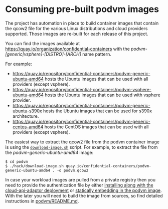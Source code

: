 # Consuming pre-built podvm images

The project has automation in place to build container images that contain the qcow2 file for the various Linux distributions and cloud providers supported. Those images are re-built for each release of this project.

You can find the images available at https://quay.io/organization/confidential-containers with the *podvm-[generic|vsphere]-[DISTRO]-[ARCH]* name pattern.

For example:
- https://quay.io/repository/confidential-containers/podvm-generic-ubuntu-amd64 hosts the Ubuntu images that can be used with all providers (except vsphere).
- https://quay.io/repository/confidential-containers/podvm-vsphere-ubuntu-amd64 hosts the Ubuntu images that can be used with vsphere provider.
- https://quay.io/repository/confidential-containers/podvm-generic-ubuntu-s390x hosts the Ubuntu images that can be used for s390x architecture.
- https://quay.io/repository/confidential-containers/podvm-generic-centos-amd64 hosts the CentOS images that can be used with all providers (except vsphere).


The easiest way to extract the qcow2 file from the podvm container image is using the [`download-image.sh`](../podvm/hack/download-image.sh) script. For example, to extract the file from the *podvm-generic-ubuntu-amd64* image:

```
$ cd podvm
$ ./hack/download-image.sh quay.io/confidential-containers/podvm-generic-ubuntu-amd64 . -o podvm.qcow2
```

In case your workload images are pulled from a private registry then you need to provide the authentication file by either [installing along with the cloud-api-adaptor deployment](registries-authentication.md#deploy-authentication-file-along-with-cloud-api-adaptor-deployment) or [statically embedding in the podvm image](registries-authentication.md#statically-embed-authentication-file-in-podvm-image). With the later you will need to build the image from sources, so find detailed instructions in [podvm/README.md](../podvm/README.md).
